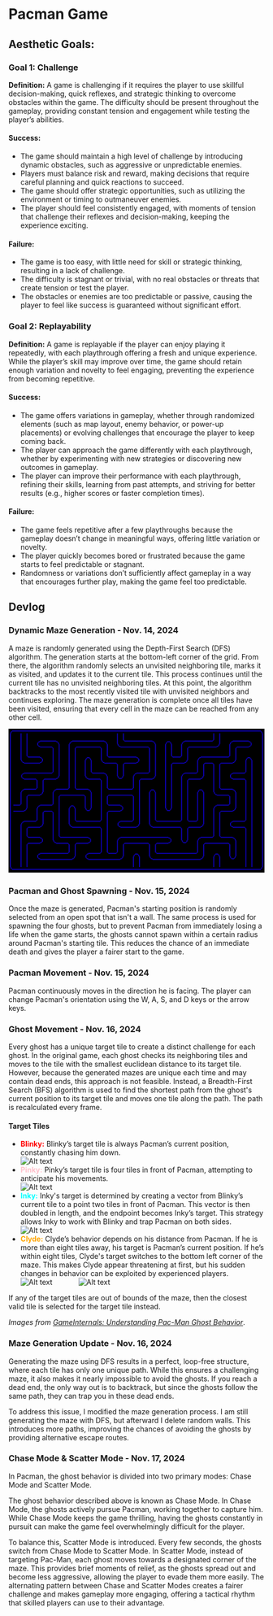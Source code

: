 # Pacman Game

## Aesthetic Goals:
### Goal 1: Challenge

**Definition:** A game is challenging if it requires the player to use skillful decision-making, quick reflexes, and strategic thinking to overcome obstacles within the game. The difficulty should be present throughout the gameplay, providing constant tension and engagement while testing the player’s abilities.

#### Success:
- The game should maintain a high level of challenge by introducing dynamic obstacles, such as aggressive or unpredictable enemies.
- Players must balance risk and reward, making decisions that require careful planning and quick reactions to succeed.
- The game should offer strategic opportunities, such as utilizing the environment or timing to outmaneuver enemies.
- The player should feel consistently engaged, with moments of tension that challenge their reflexes and decision-making, keeping the experience exciting.

#### Failure:
- The game is too easy, with little need for skill or strategic thinking, resulting in a lack of challenge.
- The difficulty is stagnant or trivial, with no real obstacles or threats that create tension or test the player.
- The obstacles or enemies are too predictable or passive, causing the player to feel like success is guaranteed without significant effort.

### Goal 2: Replayability
**Definition:** A game is replayable if the player can enjoy playing it repeatedly, with each playthrough offering a fresh and unique experience. While the player’s skill may improve over time, the game should retain enough variation and novelty to feel engaging, preventing the experience from becoming repetitive.

#### Success:
- The game offers variations in gameplay, whether through randomized elements (such as map layout, enemy behavior, or power-up placements) or evolving challenges that encourage the player to keep coming back.
- The player can approach the game differently with each playthrough, whether by experimenting with new strategies or discovering new outcomes in gameplay.
- The player can improve their performance with each playthrough, refining their skills, learning from past attempts, and striving for better results (e.g., higher scores or faster completion times).

#### Failure:
- The game feels repetitive after a few playthroughs because the gameplay doesn’t change in meaningful ways, offering little variation or novelty.
- The player quickly becomes bored or frustrated because the game starts to feel predictable or stagnant.
- Randomness or variations don’t sufficiently affect gameplay in a way that encourages further play, making the game feel too predictable.

## Devlog

### Dynamic Maze Generation - Nov. 14, 2024
A maze is randomly generated using the Depth-First Search (DFS) algorithm. The generation starts at the bottom-left corner of the grid. From there, the algorithm randomly selects an unvisited neighboring tile, marks it as visited, and updates it to the current tile. This process continues until the current tile has no unvisited neighboring tiles. At this point, the algorithm backtracks to the most recently visited tile with unvisited neighbors and continues exploring. The maze generation is complete once all tiles have been visited, ensuring that every cell in the maze can be reached from any other cell.

![Alt text](https://github.com/DannyVC123/Ex-6-Game/blob/main/Screenshots/maze.png "maze.png")

### Pacman and Ghost Spawning - Nov. 15, 2024
Once the maze is generated, Pacman's starting position is randomly selected from an open spot that isn't a wall. The same process is used for spawning the four ghosts, but to prevent Pacman from immediately losing a life when the game starts, the ghosts cannot spawn within a certain radius around Pacman's starting tile. This reduces the chance of an immediate death and gives the player a fairer start to the game.

### Pacman Movement - Nov. 15, 2024
Pacman continuously moves in the direction he is facing. The player can change Pacman's orientation using the W, A, S, and D keys or the arrow keys.

### Ghost Movement - Nov. 16, 2024
Every ghost has a unique target tile to create a distinct challenge for each ghost. In the original game, each ghost checks its neighboring tiles and moves to the tile with the smallest euclidean distance to its target tile. However, because the generated mazes are unique each time and may contain dead ends, this approach is not feasible. Instead, a Breadth-First Search (BFS) algorithm is used to find the shortest path from the ghost's current position to its target tile and moves one tile along the path. The path is recalculated every frame.

#### Target Tiles
- <span style="color:red">**Blinky:**</span> Blinky’s target tile is always Pacman’s current position, constantly chasing him down. <br>
![Alt text](https://media.gameinternals.com/pacman-ghosts/blinky-targeting.png "blinky target")
- <span style="color:pink">**Pinky:**</span> Pinky’s target tile is four tiles in front of Pacman, attempting to anticipate his movements. <br>
![Alt text](https://media.gameinternals.com/pacman-ghosts/pinky-targeting.png "pinky target")
- <span style="color:cyan">**Inky:**</span> Inky's target is determined by creating a vector from Blinky’s current tile to a point two tiles in front of Pacman. This vector is then doubled in length, and the endpoint becomes Inky’s target. This strategy allows Inky to work with Blinky and trap Pacman on both sides. <br>
![Alt text](https://media.gameinternals.com/pacman-ghosts/inky-targeting.png "inky target")
- <span style="color:orange">**Clyde:**</span> Clyde’s behavior depends on his distance from Pacman. If he is more than eight tiles away, his target is Pacman’s current position. If he’s within eight tiles, Clyde's target switches to the bottom left corner of the maze. This makes Clyde appear threatening at first, but his sudden changes in behavior can be exploited by experienced players. <br>
![Alt text](https://media.gameinternals.com/pacman-ghosts/clyde-targeting2.png "clyde target 1")
&nbsp;&nbsp;&nbsp;&nbsp;&nbsp;&nbsp;&nbsp;&nbsp;&nbsp;&nbsp;&nbsp;
![Alt text](https://media.gameinternals.com/pacman-ghosts/clyde-targeting.png "clyde target 1")

If any of the target tiles are out of bounds of the maze, then the closest valid tile is selected for the target tile instead.

*Images  from [GameInternals: Understanding Pac-Man Ghost Behavior](https://gameinternals.com/understanding-pac-man-ghost-behavior)*.

### Maze Generation Update - Nov. 16, 2024

Generating the maze using DFS results in a perfect, loop-free structure, where each tile has only one unique path. While this ensures a challenging maze, it also makes it nearly impossible to avoid the ghosts. If you reach a dead end, the only way out is to backtrack, but since the ghosts follow the same path, they can trap you in these dead ends.

To address this issue, I modified the maze generation process. I am still generating the maze with DFS, but afterward I delete random walls. This introduces more paths, improving the chances of avoiding the ghosts by providing alternative escape routes.

### Chase Mode & Scatter Mode - Nov. 17, 2024

In Pacman, the ghost behavior is divided into two primary modes: Chase Mode and Scatter Mode.

The ghost behavior described above is known as Chase Mode. In Chase Mode, the ghosts actively pursue Pacman, working together to capture him. While Chase Mode keeps the game thrilling, having the ghosts constantly in pursuit can make the game feel overwhelmingly difficult for the player.

To balance this, Scatter Mode is introduced. Every few seconds, the ghosts switch from Chase Mode to Scatter Mode. In Scatter Mode, instead of targeting Pac-Man, each ghost moves towards a designated corner of the maze. This provides brief moments of relief, as the ghosts spread out and become less aggressive, allowing the player to evade them more easily. The alternating pattern between Chase and Scatter Modes creates a fairer challenge and makes gameplay more engaging, offering a tactical rhythm that skilled players can use to their advantage.







